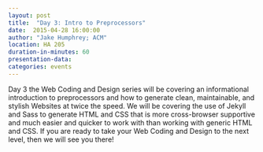 ```yaml
---
layout: post
title:  "Day 3: Intro to Preprocessors"
date:  2015-04-28 16:00:00
author: "Jake Humphrey; ACM" 
location: HA 205
duration-in-minutes: 60
presentation-data:
categories: events
---
```


Day 3 the Web Coding and Design series will be covering 
an informational introduction to preprocessors and how to generate 
clean, maintainable, and stylish Websites at twice the speed.  We will 
be covering the use of Jekyll and Sass to generate HTML and CSS that is 
more cross-browser supportive and much easier and quicker to work with 
than working with generic HTML and CSS.  If you are ready to take your 
Web Coding and Design to the next level, then we will see you there!

